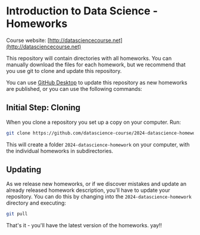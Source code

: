 # Introduction to Data Science - Homeworks
Course website: [http://datasciencecourse.net](http://datasciencecourse.net)

This repository will contain directories with all homeworks. You can manually download the files for each homework, but we recommend that you use git to clone and update this repository.

You can use [GitHub Desktop](https://desktop.github.com/) to update this repository as new homeworks are published, or you can use the following commands:

## Initial Step: Cloning

When you clone a repository you set up a copy on your computer. Run:

```bash
git clone https://github.com/datascience-course/2024-datascience-homework
```

This will create a folder `2024-datascience-homework` on your computer, with the individual homeworks in subdirectories.

## Updating

As we release new homeworks, or if we discover mistakes and update an already released homework description,  you'll have to update your repository. You can do this by changing into the `2024-datascience-homework` directory and executing:

```bash
git pull
```

That's it - you'll have the latest version of the homeworks. yay!!